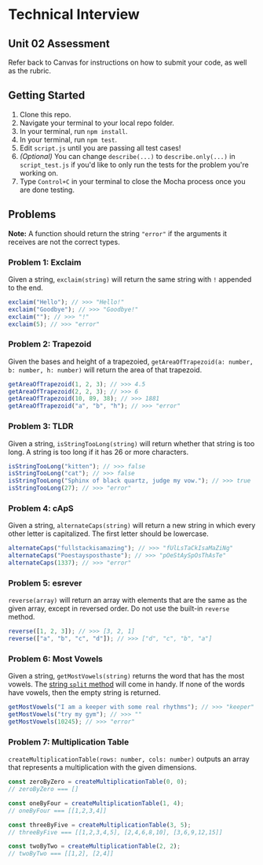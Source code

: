 # Technical Interview

## Unit 02 Assessment

Refer back to Canvas for instructions on how to submit your code, as well as the rubric.

## Getting Started

1. Clone this repo.
2. Navigate your terminal to your local repo folder.
3. In your terminal, run `npm install`.
4. In your terminal, run `npm test`.
5. Edit `script.js` until you are passing all test cases!
6. _(Optional)_ You can change `describe(...)` to `describe.only(...)` in `script_test.js` if you'd like to only run the tests for the problem you're working on.
7. Type `Control+C` in your terminal to close the Mocha process once you are done testing.

## Problems

**Note:** A function should return the string `"error"` if the arguments it receives are not the correct types.

### Problem 1: Exclaim

Given a string, `exclaim(string)` will return the same string with `!` appended to the end.

```js
exclaim("Hello"); // >>> "Hello!"
exclaim("Goodbye"); // >>> "Goodbye!"
exclaim(""); // >>> "!"
exclaim(5); // >>> "error"
```

### Problem 2: Trapezoid

Given the bases and height of a trapezoied, `getAreaOfTrapezoid(a: number, b: number, h: number)` will return the area of that trapezoid.

```js
getAreaOfTrapezoid(1, 2, 3); // >>> 4.5
getAreaOfTrapezoid(2, 2, 3); // >>> 6
getAreaOfTrapezoid(10, 89, 38); // >>> 1881
getAreaOfTrapezoid("a", "b", "h"); // >>> "error"
```

### Problem 3: TLDR

Given a string, `isStringTooLong(string)` will return whether that string is too long. A string is too long if it has 26 or more characters.

```js
isStringTooLong("kitten"); // >>> false
isStringTooLong("cat"); // >>> false
isStringTooLong("Sphinx of black quartz, judge my vow."); // >>> true
isStringTooLong(27); // >>> "error"
```

### Problem 4: cApS

Given a string, `alternateCaps(string)` will return a new string in which every other letter is capitalized. The first letter should be lowercase.

```js
alternateCaps("fullstackisamazing"); // >>> "fUlLsTaCkIsaMaZiNg"
alternateCaps("Poestaysposthaste"); // >>> "pOeStAySpOsThAsTe"
alternateCaps(1337); // >>> "error"
```

### Problem 5: esrever

`reverse(array)` will return an array with elements that are the same as the given array, except in reversed order. Do not use the built-in `reverse` method.

```js
reverse([1, 2, 3]); // >>> [3, 2, 1]
reverse(["a", "b", "c", "d"]); // >>> ["d", "c", "b", "a"]
```

### Problem 6: Most Vowels

Given a string, `getMostVowels(string)` returns the word that has the most vowels. The [string `split` method](https://developer.mozilla.org/en-US/docs/Web/JavaScript/Reference/Global_Objects/String/split) will come in handy. If none of the words have vowels, then the empty string is returned.

```js
getMostVowels("I am a keeper with some real rhythms"); // >>> "keeper"
getMostVowels("try my gym"); // >>> ""
getMostVowels(10245); // >>> "error"
```

### Problem 7: Multiplication Table

`createMultiplicationTable(rows: number, cols: number)` outputs an array that represents a multiplication with the given dimensions.

```js
const zeroByZero = createMultiplicationTable(0, 0);
// zeroByZero === []

const oneByFour = createMultiplicationTable(1, 4);
// oneByFour === [[1,2,3,4]]

const threeByFive = createMultiplicationTable(3, 5);
// threeByFive === [[1,2,3,4,5], [2,4,6,8,10], [3,6,9,12,15]]

const twoByTwo = createMultiplicationTable(2, 2);
// twoByTwo === [[1,2], [2,4]]
```
